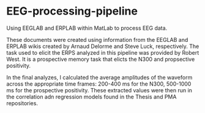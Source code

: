 # EEG-processing-pipeline
Using EEGLAB and ERPLAB within MatLab to process EEG data.

These documents were created using information from the EEGLAB and ERPLAB wikis created by Arnaud Delorme and Steve Luck, respectively. 
The task used to elicit the ERPS analyzed in this pipeline was provided by Robert West. It is a prospective memory task that elicts the N300 and propsective positivity. 

In the final analyzes, I calculated the average amplitudes of the waveform across the appropriate time frames: 200-400 ms for the N300, 500-1000 ms for the prospective positivity. 
These extracted values were then run in the correlation adn regression models found in the Thesis and PMA repositories. 
